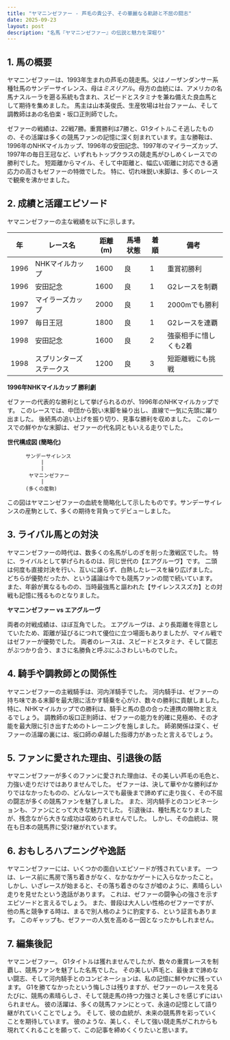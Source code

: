 ```yaml
---
title: "ヤマニンゼファー - 芦毛の貴公子、その華麗なる軌跡と不屈の闘志"
date: 2025-09-23
layout: post
description: "名馬『ヤマニンゼファー』の伝説と魅力を深堀り"
---
```


## 1. 馬の概要

ヤマニンゼファーは、1993年生まれの芦毛の競走馬。父はノーザンダンサー系種牡馬のサンデーサイレンス、母は*ミスリアル*。母方の血統には、アメリカの名馬ナスルーラを遡る系統も含まれ、スピードとスタミナを兼ね備えた良血馬として期待を集めました。  馬主は山本英俊氏、生産牧場は社台ファーム、そして調教師はあの名伯楽・坂口正則師でした。

ゼファーの戦績は、22戦7勝。重賞勝利は7勝と、G1タイトルこそ逃したものの、その活躍は多くの競馬ファンの記憶に深く刻まれています。主な勝鞍は、1996年のNHKマイルカップ、1996年の安田記念、1997年のマイラーズカップ、1997年の毎日王冠など、いずれもトップクラスの競走馬がひしめくレースでの勝利でした。  短距離からマイル、そして中距離と、幅広い距離に対応できる適応力の高さもゼファーの特徴でした。  特に、切れ味鋭い末脚は、多くのレースで観衆を沸かせました。


## 2. 成績と活躍エピソード

ヤマニンゼファーの主な戦績を以下に示します。

| 年 | レース名             | 距離(m) | 馬場状態 | 着順 | 備考                  |
|---|----------------------|---------|----------|------|-----------------------|
| 1996 | NHKマイルカップ       | 1600    | 良       | 1    | 重賞初勝利            |
| 1996 | 安田記念             | 1600    | 良       | 1    | G2レースを制覇         |
| 1997 | マイラーズカップ       | 2000    | 良       | 1    | 2000mでも勝利          |
| 1997 | 毎日王冠             | 1800    | 良       | 1    | G2レースを連覇         |
| 1998 | 安田記念             | 1600    | 良       | 2    | 強豪相手に惜しくも2着 |
| 1998 | スプリンターズステークス | 1200    | 良       | 3    | 短距離戦にも挑戦        |


**1996年NHKマイルカップ 勝利劇**

ゼファーの代表的な勝利として挙げられるのが、1996年のNHKマイルカップです。  このレースでは、中団から鋭い末脚を繰り出し、直線で一気に先頭に躍り出ました。  後続馬の追い上げを振り切り、見事な勝利を収めました。  このレースでの鮮やかな末脚は、ゼファーの代名詞ともいえる走りでした。


**世代構成図 (簡略化)**

```
      サンデーサイレンス
           |
           |
       ヤマニンゼファー
           |
      (多くの産駒)
```

この図はヤマニンゼファーの血統を簡略化して示したものです。サンデーサイレンスの産駒として、多くの期待を背負ってデビューしました。


## 3. ライバル馬との対決

ヤマニンゼファーの時代は、数多くの名馬がしのぎを削った激戦区でした。  特に、ライバルとして挙げられるのは、同じ世代の【エアグルーヴ】です。  二頭は何度も直接対決を行い、互いに譲らず、白熱したレースを繰り広げました。  どちらが優勢だったか、という議論は今でも競馬ファンの間で続いています。  また、年齢が異なるものの、当時最強馬と謳われた【サイレンススズカ】との対戦も記憶に残るものとなりました。


**ヤマニンゼファー vs エアグルーヴ**

両者の対戦成績は、ほぼ互角でした。  エアグルーヴは、より長距離を得意としていたため、距離が延びるにつれて優位に立つ場面もありましたが、マイル戦ではゼファーが優勢でした。  両者のレースは、スピードとスタミナ、そして闘志がぶつかり合う、まさに名勝負と呼ぶにふさわしいものでした。


## 4. 騎手や調教師との関係性

ヤマニンゼファーの主戦騎手は、河内洋騎手でした。  河内騎手は、ゼファーの持ち味である末脚を最大限に活かす騎乗を心がけ、数々の勝利に貢献しました。  特に、NHKマイルカップでの勝利は、騎手と馬の息の合った連携の賜物と言えるでしょう。  調教師の坂口正則師は、ゼファーの能力を的確に見極め、その才能を最大限に引き出すためのトレーニングを施しました。  師弟関係は深く、ゼファーの活躍の裏には、坂口師の卓越した指導力があったと言えるでしょう。


## 5. ファンに愛された理由、引退後の話

ヤマニンゼファーが多くのファンに愛された理由は、その美しい芦毛の毛色と、力強い走りだけではありませんでした。  ゼファーは、決して華やかな勝利ばかりではなかったものの、どんなレースでも最後まで諦めずに走り抜く、その不屈の闘志が多くの競馬ファンを魅了しました。  また、河内騎手とのコンビネーションも、ファンにとって大きな魅力でした。  引退後は、種牡馬となりましたが、残念ながら大きな成功は収められませんでした。  しかし、その血統は、現在も日本の競馬界に受け継がれています。


## 6. おもしろハプニングや逸話

ヤマニンゼファーには、いくつかの面白いエピソードが残されています。  一つは、レース前に馬房で落ち着きがなく、なかなかゲートに入らなかったこと。  しかし、いざレースが始まると、その落ち着きのなさが嘘のように、素晴らしい走りを見せたという逸話があります。  これは、ゼファーの闘争心の強さを示すエピソードと言えるでしょう。  また、普段は大人しい性格のゼファーですが、他の馬と競争する時は、まるで別人格のように豹変する、という証言もあります。  このギャップも、ゼファーの人気を高める一因となったかもしれません。


## 7. 編集後記

ヤマニンゼファー。  G1タイトルは獲れませんでしたが、数々の重賞レースを制覇し、競馬ファンを魅了した名馬でした。  その美しい芦毛と、最後まで諦めない闘志、そして河内騎手とのコンビネーションは、私の記憶に鮮やかに残っています。  G1を勝てなかったという悔しさは残りますが、ゼファーのレースを見るたびに、競馬の素晴らしさ、そして競走馬の持つ力強さと美しさを感じずにはいられません。  彼の活躍は、多くの競馬ファンにとって、永遠の記憶として語り継がれていくことでしょう。  そして、彼の血統が、未来の競馬界を彩っていくことを期待しています。  彼のような、美しく、そして強い競走馬がこれからも現れてくれることを願って、この記事を締めくくりたいと思います。
